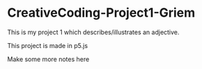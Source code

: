# CreativeCoding-Project1-Griem

This is my project 1 which describes/illustrates an adjective.

This project is made in p5.js

Make some more notes here